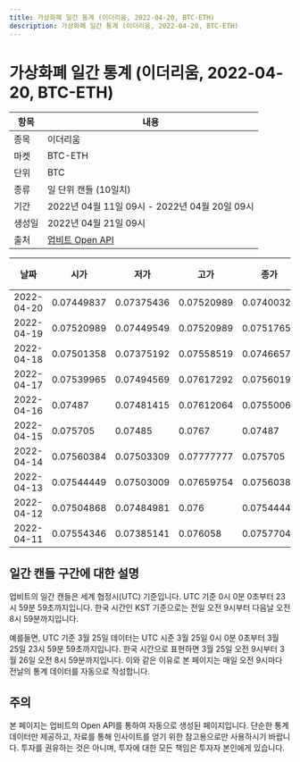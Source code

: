```yaml
---
title: 가상화폐 일간 통계 (이더리움, 2022-04-20, BTC-ETH)
description: 가상화폐 일간 통계 (이더리움, 2022-04-20, BTC-ETH)
---
```



가상화폐 일간 통계 (이더리움, 2022-04-20, BTC-ETH)
===

|항목|내용|
|--|--|
|종목|이더리움|
|마켓|BTC-ETH|
|단위|BTC|
|종류|일 단위 캔들 (10일치)|
|기간|2022년 04월 11일 09시 - 2022년 04월 20일 09시|
|생성일|2022년 04월 21일 09시|
|출처|[업비트 Open API](https://docs.upbit.com)|


|날짜|시가|저가|고가|종가|비고|
|--|--|--|--|--|--|
|2022-04-20|0.07449837|0.07375436|0.07520989|0.07400323|    |
|2022-04-19|0.07520989|0.07449549|0.07520989|0.07517655|    |
|2022-04-18|0.07501358|0.07375192|0.07558519|0.07466572|    |
|2022-04-17|0.07539965|0.07494569|0.07617292|0.07560199|    |
|2022-04-16|0.07487|0.07481415|0.07612064|0.07550068|    |
|2022-04-15|0.075705|0.07485|0.0767|0.07487|    |
|2022-04-14|0.07560384|0.07503309|0.07777777|0.075705|    |
|2022-04-13|0.07544449|0.07503009|0.07659754|0.07560383|    |
|2022-04-12|0.07504868|0.07484981|0.076|0.07544449|    |
|2022-04-11|0.07554346|0.07385141|0.076058|0.07577046|    |


일간 캔들 구간에 대한 설명
---


업비트의 일간 캔들은 세계 협정시(UTC) 기준입니다. 
UTC 기준 0시 0분 0초부터 23시 59분 59초까지입니다. 
한국 시간인 KST 기준으로는 전일 오전 9시부터 다음날 오전 8시 59분까지입니다. 


예를들면, UTC 기준 3월 25일 데이터는 UTC 시준 3월 25일 0시 0분 0초부터 3월 25일 23시 59분 59초까지입니다. 
한국 시간으로 표현하면 3월 25일 오전 9시부터 3월 26일 오전 8시 59분까지입니다. 
이와 같은 이유로 본 페이지는 매일 오전 9시마다 전날의 통계 데이터를 자동으로 작성합니다. 


주의
---


본 페이지는 업비트의 Open API를 통하여 자동으로 생성된 페이지입니다. 
단순한 통계 데이터만 제공하고, 자료를 통해 인사이트를 얻기 위한 참고용으로만 사용하시기 바랍니다. 
투자를 권유하는 것은 아니며, 투자에 대한 모든 책임은 투자자 본인에게 있습니다. 
